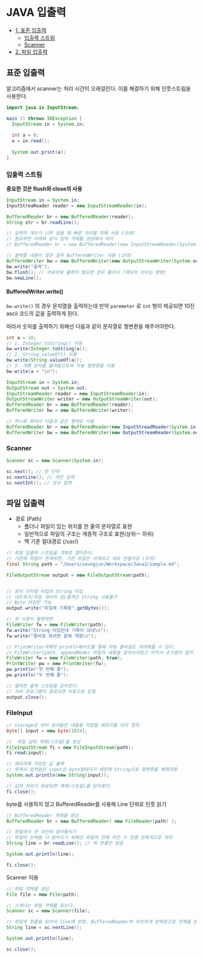 # JAVA 입출력

* [1. 표준 입출력](#표준-입출력)
  * [입출력 스트림](#입출력-스트림)
  * [Scanner](#Scanner)
* [2. 파일 입출력](#파일-입출력)



## 표준 입출력

알고리즘에서 scanner는 처리 시간이 오래걸린다. 이를 해결하기 위해 인풋스트림을 사용한다.

```java
import java.io.InputStream;

main () throws IOException {
  InputStream in = System.in;
    
  int a = 0;
  a = in.read();
  
  System.out.print(a);
}
```



### 입출력 스트림

**중요한 것은 flush와 close의 사용**

```java
InputStream in = System.in;
InputStreaReader reader = new InputStreamReader(in);

BufferedReader br = new BufferedReader(reader);
String str = br.readLine();

// 입력의 개수가 너무 많을 때 빠른 처리를 위해 사용 (코테)
// 필요하면 아래와 같이 입력 객체를 생성해서 처리
// BufferedReader br = new BufferedReader(new InputStreamReader(System.in));

// 출력할 내용이 많은 경우 BufferedWriter 사용 (코테)
BufferedWriter bw = new BufferedWriter(new OutputStreamWriter(System.out));
bw.write("출력");
bw.flush(); // 바로바로 출력이 필요한 경우 플러시 (메모리 비우는 명령)
bw.newLine();
```

#### BufferedWriter.write()

`bw.write()` 의 경우 문자열을 출력하는데 만약 `paremeter` 로 `int` 형이 제공되면 10진 ascii 코드의 값을 출력하게 된다.

따라서 숫자를 출력하기 위해선 다음과 같이 문자열로 형변환을 해주어야한다.

```java
int a = 10;
// 1. Integer.toString() 이용
bw.write(Integer.toString(a));
// 2. String.valueOf() 이용
bw.write(String.valueOf(a));
// 3. 개행 문자를 붙여줌으로써 자동 형변환을 이용
bw.write(a + "\n");
```



```java
InputStream in = System.in;
OutputStream out = System.out;
InputStreamReader reader = new InputStreamReader(in);
OutputStreamWriter writer = new OutputStreamWriter(out);
BufferedReader br = new BufferedReader(reader);
BufferedWriter bw = new BufferedWriter(writer);

// 하나로 묶어서 다음과 같은 형태로 사용
BufferedReader br = new BufferedReader(new InputStreadReader(System.in));
BufferedWriter bw = new BufferedWriter(new OutputStreamReader(System.out));
```



### Scanner

```java
Scanner sc = new Scanner(System.in);

sc.next(); // 한 단어
sc.nextLine(); // 라인 입력
sc.nextInt(); // 정수 입력
```



## 파일 입출력

* 경로 (Path)
  * 폴더나 파일이 있는 위치를 한 줄의 문자열로 표현
  * 일반적으로 파일의 구조는 계층적 구조로 표현(상위ㅡ 하위)
  * 맥 기준 절대경로 (/usr/)



```java
// 파일 입출력 스트림을 객체로 열어준다.
// 기존에 파일이 존재하면, 기존 파일은 삭제되고 새로 만들어짐 (주의)
final String path = "/Users/seungjun/Workspace/Java2/sample.md";

FileOutputStream output = new FileOutputStream(path);


// 문자 리터럴 타입의 String 타입
// 네트워크/파일 에서의 입/출력은 String 사용불가
// Byte 타입만 가능
output.write("파일에 기록중".getBytes());

// 위 사항이 불편하면
FileWriter fw = new FileWriter(path);
fw.write("String 타입인데 기록이 되네\n");
fw.write("줄바꿈 하려면 끝에 개행\n");

// PrintWriter객체의 println메서드를 통해 자동 줄바꿈도 처리해줄 수 있다.
// FileWriter(path, appendMode) 파일의 내용을 덮어쓰지않고 이어서 추가할지 말지 에 대한 속성
FileWriter fw = new FileWriter(path, true);
PrintWriter pw = new PrintWriter(fw);
pw.println("첫 번째 줄");
pw.println("두 번쨰 줄");

// 열려진 출력 스트림을 닫아준다.
// 자바 프로그램이 종료되면 자동으로 닫힘
output.close();
```



### FileInput

```java
// storage로 부터 읽어들인 내용을 저장할 메모리를 미리 정의
byte[] input = new byte[1024];

//  파일 입력 객체(스트림)를 생성
FileInputStream fi = new FileInputStream(path);
fi.read(input);

// 메모리에 저장된 값 출력 
// 위에서 입력받은 input은 byte형태이기 때문에 String으로 형변환을 해줘야함
System.out.println(new String(input));

// 입력 처리가 완료되면 객체(스트림)를 닫아준다.
fi.close();
```



byte를 사용하지 않고 BufferedReader를 사용해 Line 단위로 인풋 읽기

```java
// BufferedReader 객체를 생성
BufferedReader br = new BufferedReader( new FileReader(path) );

// 파일에서 한 라인씩 읽어들이기
// 파일의 전체를 다 읽어오기 위해선 파일의 전체 라인 수 만큼 반복적으로 처리
String line = br.readLine(); // 딱 한줄만 읽음

System.out.println(line);

fi.close();
```



Scanner 이용

```java
// 파일 객체를 생성
File file = new File(path);

// 스캐너는 파일 객체를 읽는다.
Scanner sc = new Scanner(file);

// 파일의 한줄을 읽어서 line에 반환, BufferedReader와 비슷하게 반복문으로 전체를 읽어야함
String line = sc.nextLine();

System.out.println(line);

sc.close();
```

